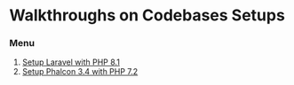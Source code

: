 # Walkthroughs on Codebases Setups

### Menu
1. [Setup Laravel with PHP 8.1]()
2. [Setup Phalcon 3.4 with PHP 7.2]()